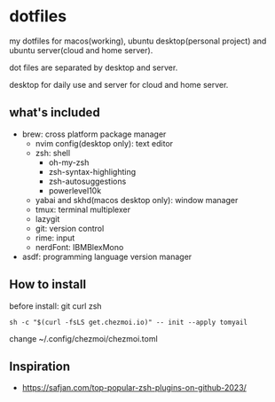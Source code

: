 # dotfiles

my dotfiles for macos(working), ubuntu desktop(personal project) and ubuntu server(cloud and home server).

dot files are separated by desktop and server.

desktop for daily use and server for cloud and home server.


## what's included

* brew: cross platform package manager
    * nvim config(desktop only): text editor
    * zsh: shell
        * oh-my-zsh
        * zsh-syntax-highlighting
        * zsh-autosuggestions
        * powerlevel10k
    * yabai and skhd(macos desktop only): window manager
    * tmux: terminal multiplexer
    * lazygit
    * git: version control
    * rime: input
    * nerdFont: IBMBlexMono
* asdf: programming language version manager

## How to install

before install: git curl zsh

`sh -c "$(curl -fsLS get.chezmoi.io)" -- init --apply tomyail`

change ~/.config/chezmoi/chezmoi.toml



##  Inspiration

* https://safjan.com/top-popular-zsh-plugins-on-github-2023/
